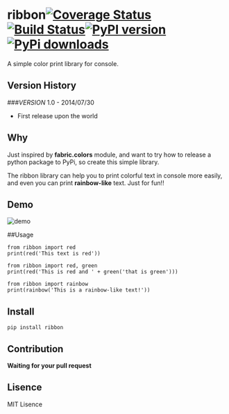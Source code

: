 ribbon[![Coverage Status](https://coveralls.io/repos/hanks/ribbon/badge.png?branch=master)](https://coveralls.io/r/hanks/ribbon?branch=master)[![Build Status](https://travis-ci.org/hanks/ribbon.svg?branch=master)](https://travis-ci.org/hanks/ribbon)[![PyPI version](https://badge.fury.io/py/ribbon.svg)](http://badge.fury.io/py/ribbon)[![PyPi downloads](https://pypip.in/d/ribbon/badge.png)](https://crate.io/packages/ribbon/)
===========================

A simple color print library for console.

## Version History

###_VERSION_ 1.0 - 2014/07/30
+ First release upon the world  

## Why
Just inspired by **fabric.colors** module, and want to try how to release a python package to PyPi, so create this simple library.  

The ribbon library can help you to print colorful text in console more easily, and even you can print **rainbow-like** text. Just for fun!!

## Demo
![demo](https://raw2.github.com/hanks/ribbon/master/demo/demo.png)

##Usage
```
from ribbon import red
print(red('This text is red'))

from ribbon import red, green
print(red('This is red and ' + green('that is green')))

from ribbon import rainbow
print(rainbow('This is a rainbow-like text!'))
```

## Install
```
pip install ribbon
```

## Contribution
**Waiting for your pull request**

## Lisence
MIT Lisence